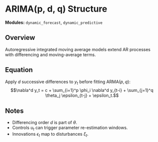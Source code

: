 # ARIMA(p, d, q) Structure

**Modules:** `dynamic_forecast`, `dynamic_predictive`

## Overview

Autoregressive integrated moving average models extend AR processes with
differencing and moving-average terms.

## Equation

Apply $d$ successive differences to $y_t$ before fitting ARMA$(p,q)$:
$$\nabla^d y_t = c + \sum_{i=1}^p \phi_i \nabla^d y_{t-i} + \sum_{j=1}^q \theta_j \epsilon_{t-j} + \epsilon_t.$$

## Notes

- Differencing order $d$ is part of $\theta$.
- Controls $u_t$ can trigger parameter re-estimation windows.
- Innovations $\epsilon_t$ map to disturbances $\xi_t$.
